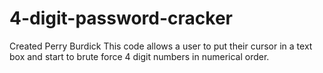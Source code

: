 # 4-digit-password-cracker
Created Perry Burdick
This code allows a user to put their cursor in a text box and start to brute force 4 digit numbers in numerical order.
